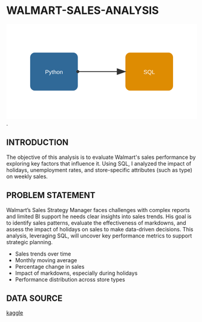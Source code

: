# WALMART-SALES-ANALYSIS
![data-flow-animated.svg](https://github.com/giftekpen/WALMART-SALES-ANALYSIS/blob/main/data-flow-animated.svg).
## INTRODUCTION
The objective of this analysis is to evaluate Walmart's sales performance by exploring key factors that influence it. Using SQL, I analyzed the impact of holidays, unemployment rates, and store-specific attributes (such as type) on weekly sales.
## PROBLEM STATEMENT
Walmart’s Sales Strategy Manager faces challenges with complex reports and limited BI support he needs clear insights into sales trends. His goal is to identify sales patterns, evaluate the effectiveness of markdowns, and assess the impact of holidays on sales to make data-driven decisions. This analysis, leveraging SQL, will uncover key performance metrics to support strategic planning.
- Sales trends over time
- Monthly moving average
- Percentage change in sales
- Impact of markdowns, especially during holidays
- Performance distribution across store types
## DATA SOURCE
<a href="https://www.kaggle.com/datasets/gustavoserafim/walmart-recruiting-store-sales-forecasting-gsr">kaggle

